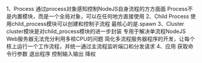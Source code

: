 1、Process
    通过process对象感知控制NodeJS自身流程的方方面面
    Process不是内置模块，而是一个全局对象，可以在任何地方直接使用
2、Child Process
    使用child_process模块可以创建和控制子流程
    最核心的是.spawn
3、Cluster
    cluster模块是对child_process模块的进一步封装
    专用于解决单流程NodeJS Web服务器无法充分利用多核CPU的问题
    简化多流程服务器程序的开发，让每个核上运行一个工作流程，并统一通过主流程监听端口和分发请求
4、应用
    获取命令行参数
    退出程序
    控制输入输出
    降权
    
